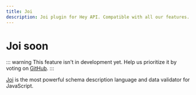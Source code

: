```yaml
---
title: Joi
description: Joi plugin for Hey API. Compatible with all our features.
---
```


# Joi <span data-soon>soon</span>

::: warning
This feature isn't in development yet. Help us prioritize it by voting on [GitHub](https://github.com/hey-api/openapi-ts/issues/1477).
:::

[Joi](https://joi.dev/) is the most powerful schema description language and data validator for JavaScript.

<!--@include: ../../sponsorship.md-->
